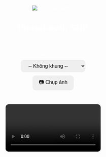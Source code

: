 <!DOCTYPE html>
<html lang="vi">
<head>
  <meta charset="UTF-8" />
  <meta name="viewport" content="width=device-width, initial-scale=1.0"/>
  <title>Photobooth SNP</title>
  <style>
    body {
      margin: 0;
      font-family: sans-serif;
      background: url('https://cdn.saigonnewport.com.vn/uploads/images/2025/05/29/bg-key-visual-run-as-one-2025-01-6838100db8936.png') no-repeat center center fixed;
      background-size: cover;
      color: white;
      display: flex;
      flex-direction: column;
      align-items: center;
    }
    header {
      text-align: center;
      margin: 20px;
    }
    header img {
      max-width: 150px;
    }
    video, canvas {
      width: 100%;
      max-width: 480px;
      border-radius: 10px;
      margin-top: 10px;
    }
    .controls {
      margin: 20px 0;
      display: flex;
      flex-direction: column;
      align-items: center;
      gap: 10px;
    }
    select, button {
      padding: 10px 20px;
      font-size: 16px;
      border-radius: 10px;
      border: none;
      cursor: pointer;
    }
    #download {
      color: #00f0ff;
      display: none;
      margin-top: 10px;
    }
  </style>
</head>
<body>

<header>
  <img src="https://cdn.saigonnewport.com.vn/uploads/images/2025/05/29/bg-key-visual-run-as-one-2025-01-6838100db8936.png" alt="Logo Thương hiệu">
  <h1>Photobooth SNP</h1>
</header>

<div class="controls">
  <label for="frameSelect">Chọn khung hình:</label>
  <select id="frameSelect">
    <option value="">-- Không khung --</option>
    <option value="https://cdn.saigonnewport.com.vn/uploads/images/2025/05/29/meet-tribe-06-1-683817714cf39.png">Khung Xanh Dương</option>
    <option value="https://cdn.saigonnewport.com.vn/uploads/images/2025/05/29/meet-tribe-06-1-683817714cf39.png">Khung Hồng</option>
    <option value="https://cdn.saigonnewport.com.vn/uploads/images/2025/05/29/meet-tribe-06-1-683817714cf39.png">Khung Vàng</option>
  </select>
  <button id="snap">📷 Chụp ảnh</button>
  <a id="download" download="photo.png">📥 Tải ảnh</a>
</div>

<video id="video" autoplay playsinline></video>
<canvas id="canvas" style="display:none;"></canvas>

<script>
  const video = document.getElementById('video');
  const canvas = document.getElementById('canvas');
  const ctx = canvas.getContext('2d');
  const snap = document.getElementById('snap');
  const download = document.getElementById('download');
  const frameSelect = document.getElementById('frameSelect');

  let frameImg = null;

  // Bật camera
  navigator.mediaDevices.getUserMedia({ video: true })
    .then(stream => video.srcObject = stream)
    .catch(err => alert("Không thể truy cập camera: " + err));

  // Khi chọn khung
  frameSelect.addEventListener('change', () => {
    const url = frameSelect.value;
    if (!url) {
      frameImg = null;
      return;
    }
    frameImg = new Image();
    frameImg.crossOrigin = "anonymous";
    frameImg.src = url;
  });

  // Chụp ảnh
  snap.addEventListener('click', () => {
    const w = video.videoWidth;
    const h = video.videoHeight;
    canvas.width = w;
    canvas.height = h;
    ctx.drawImage(video, 0, 0, w, h);
    if (frameImg) {
      frameImg.onload = () => {
        ctx.drawImage(frameImg, 0, 0, w, h);
        showDownload();
      };
      if (frameImg.complete) {
        ctx.drawImage(frameImg, 0, 0, w, h);
        showDownload();
      }
    } else {
      showDownload();
    }
  });

  function showDownload() {
    const dataURL = canvas.toDataURL('image/png');
    download.href = dataURL;
    download.style.display = 'inline';
  }
</script>

</body>
</html>
